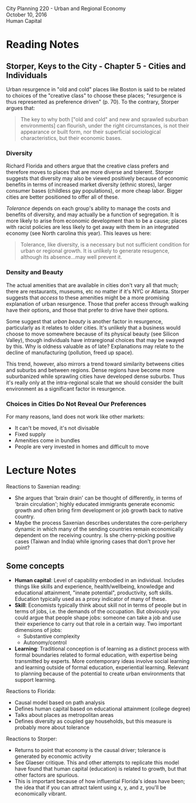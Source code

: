 City Planning 220 - Urban and Regional Economy  
October 10, 2016  
Human Capital

# Reading Notes

## Storper, Keys to the City - Chapter 5 - Cities and Individuals

Urban resurgence in "old and cold" places like Boston is said to be related to choices of the
"creative class" to choose these places; "resurgence is thus represented as preference driven" (p. 70).
To the contrary, Storper argues that:

> The key to why both ["old and cold" and new and sprawled suburban environments] can flourish, under the right circumstances,
is not their appearance or built form, nor their superficial sociological characteristics, but their economic bases.

### Diversity

Richard Florida and others argue that the creative class prefers and therefore moves to places that are more diverse and tolerent.
Storper suggests that diversity may also be viewed positively because of economic benefits in terms of increased market diversity (ethnic stores),
larger consumer bases (childless gay populations), or more cheap labor. Bigger cities are better positioned to offer all of these.

*Tolerance* depends on each group's ability to manage the costs and benefits of diversity, and may actually be a function of segregation.
It is more likely to arise from economic development than to be a cause; places with racist policies are less likely to get away with them 
in an integrated economy (see North carolina this year). This leaves us here:

> Tolerance, like diversity, is a necessary but not sufficient condition for urban or regional growth. It is unlikely to generate resugence, although
its absence...may well prevent it.

### Density and Beauty

The actual amenities that are available in cities don't vary all that much; there are restaurants, museums, etc no matter if it's NYC or Atlanta.
Storper suggests that *access* to these amenities might be a more promising explanation of urban resurgence. Those that prefer access through
walking have their options, and those that prefer to drive have their options.

Some suggest that *urban beauty* is another factor in resurgence, particularly as it relates to older cities.
It's unlikely that a business would choose to move somewhere because of its physical beauty (see Silicon Valley),
though individuals have intraregional choices that may be swayed by this. Why is oldness valuable as of late? 
Explanations may relate to the decline of manufacturing (pollution, freed up space). 

This trend, however, also mirrors a trend toward similarity betweens cities and suburbs and between regions. 
Dense regions have become more suburbanized while sprawling cities have developed dense suburbs. 
Thus it's really only at the intra-regional scale that we should consider the built environment as a significant factor in resurgence.

### Choices in Cities Do Not Reveal Our Preferences

For many reasons, land does not work like other markets:

* It can't be moved, it's not divisable
* Fixed supply
* Amenities come in bundles
* People are very invested in homes and difficult to move 

# Lecture Notes

Reactions to Saxenian reading:

* She argues that 'brain drain' can be thought of differently, in terms of 'brain circulation'; highly educated immigrants 
generate economic growth and often bring firm development or job growth back to native country.
* Maybe the process Saxenian describes understates the core-periphery dynamic in which many of the sending countries
remain economically dependent on the receiving country. Is she cherry-picking positive cases (Taiwan and India) while 
ignoring cases that don't prove her point?

## Some concepts

* **Human capital**: Level of capability embodied in an individual. Includes things like 
    skills and experience, health/wellbeing, knowledge and educational attainment, 
    "innate potential", productivity, soft skills. Education typically used as a proxy indicator of 
    many of these.
* **Skill**: Economists typically think about skill not in terms of people but in terms of jobs, i.e. 
    the demands of the occupation. But obviously you could argue that people shape jobs: someone can take a job
    and use their experience to carry out that role in a certain way. Two important dimensions of jobs:
    * Substantive complexity
    * Autonomy/control
* **Learning**: Traditional conception is of learning as a distinct process with formal boundaries related to 
    formal education, with expertise being transmitted by experts. More contemporary ideas involve social learning and
    learning outside of formal education, experiential learning. Relevant to planning because of the potential to create
    urban environments that support learning.

Reactions to Florida:

* Causal model based on path analysis
* Defines human capital based on educational attainment (college degree)
* Talks about places as metropolitan areas
* Defines diversity as coupled gay households, but this measure is probably more about tolerance

Reactions to Storper:

* Returns to point that economy is the causal driver; tolerance is generated by economic activity
* See Glaeser critique. This and other attempts to replicate this model have found that human capital (education) 
is related to growth, but that other factors are spurious.
* This is important because of how influential Florida's ideas have been; the idea that if you can attract
talent using x, y, and z, you'll be economically vibrant.